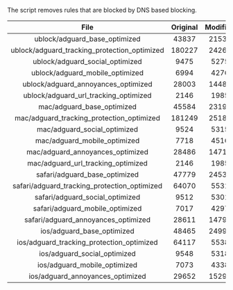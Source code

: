 The script removes rules that are blocked by DNS based blocking.


| File | Original | Modified |
|:----:|:-----:|:-----:|
| ublock/adguard_base_optimized | 43837 | 21531 |
| ublock/adguard_tracking_protection_optimized | 180227 | 24262 |
| ublock/adguard_social_optimized | 9475 | 5275 |
| ublock/adguard_mobile_optimized | 6994 | 4276 |
| ublock/adguard_annoyances_optimized | 28003 | 14483 |
| ublock/adguard_url_tracking_optimized | 2146 | 1985 |
| mac/adguard_base_optimized | 45584 | 23199 |
| mac/adguard_tracking_protection_optimized | 181249 | 25187 |
| mac/adguard_social_optimized | 9524 | 5315 |
| mac/adguard_mobile_optimized | 7718 | 4516 |
| mac/adguard_annoyances_optimized | 28486 | 14717 |
| mac/adguard_url_tracking_optimized | 2146 | 1985 |
| safari/adguard_base_optimized | 47779 | 24539 |
| safari/adguard_tracking_protection_optimized | 64070 | 5531 |
| safari/adguard_social_optimized | 9512 | 5301 |
| safari/adguard_mobile_optimized | 7017 | 4297 |
| safari/adguard_annoyances_optimized | 28611 | 14794 |
| ios/adguard_base_optimized | 48465 | 24997 |
| ios/adguard_tracking_protection_optimized | 64117 | 5538 |
| ios/adguard_social_optimized | 9548 | 5318 |
| ios/adguard_mobile_optimized | 7073 | 4338 |
| ios/adguard_annoyances_optimized | 29652 | 15293 |